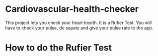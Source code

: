 # Cardiovascular-health-checker
This project lets you check your heart health. It is a Rufier Test. You will have to check your pulse, do squats and give your pulse rate to the app.

# **How to do the Rufier Test**
